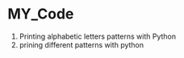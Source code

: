 # MY_Code
1. Printing alphabetic letters patterns with Python
2. prining different patterns with python
